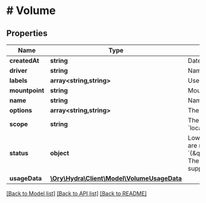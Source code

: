 # # Volume

## Properties

Name | Type | Description | Notes
------------ | ------------- | ------------- | -------------
**createdAt** | **string** | Date/Time the volume was created. | [optional]
**driver** | **string** | Name of the volume driver used by the volume. |
**labels** | **array<string,string>** | User-defined key/value metadata. |
**mountpoint** | **string** | Mount path of the volume on the host. |
**name** | **string** | Name of the volume. |
**options** | **array<string,string>** | The driver specific options used when creating the volume. |
**scope** | **string** | The level at which the volume exists. Either &#x60;global&#x60; for cluster-wide, or &#x60;local&#x60; for machine level. |
**status** | **object** | Low-level details about the volume, provided by the volume driver. Details are returned as a map with key/value pairs: &#x60;{\&quot;key\&quot;:\&quot;value\&quot;,\&quot;key2\&quot;:\&quot;value2\&quot;}&#x60;.  The &#x60;Status&#x60; field is optional, and is omitted if the volume driver does not support this feature. | [optional]
**usageData** | [**\Ory\Hydra\Client\Model\VolumeUsageData**](VolumeUsageData.md) |  | [optional]

[[Back to Model list]](../../README.md#models) [[Back to API list]](../../README.md#endpoints) [[Back to README]](../../README.md)
